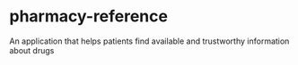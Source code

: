 # pharmacy-reference
An application that helps patients find available and trustworthy information about drugs
